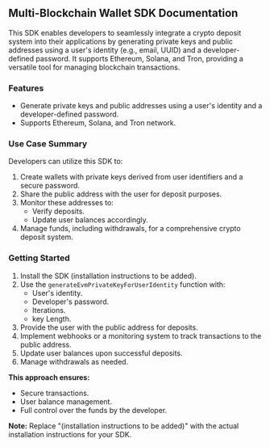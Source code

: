 ## Multi-Blockchain Wallet SDK Documentation

This SDK enables developers to seamlessly integrate a crypto deposit system into their applications by generating private keys and public addresses using a user's identity (e.g., email, UUID) and a developer-defined password. It supports Ethereum, Solana, and Tron, providing a versatile tool for managing blockchain transactions.

### Features

* Generate private keys and public addresses using a user's identity and a developer-defined password.
* Supports Ethereum, Solana, and Tron network.


### Use Case Summary

Developers can utilize this SDK to:

1. Create wallets with private keys derived from user identifiers and a secure password.
2. Share the public address with the user for deposit purposes.
3. Monitor these addresses to:
    * Verify deposits.
    * Update user balances accordingly.
4. Manage funds, including withdrawals, for a comprehensive crypto deposit system.

### Getting Started

1. Install the SDK (installation instructions to be added).
2. Use the `generateEvmPrivateKeyForUserIdentity` function with:
    * User's identity.
    * Developer's password.
    * Iterations.
    * key Length.
3. Provide the user with the public address for deposits.
4. Implement webhooks or a monitoring system to track transactions to the public address.
5. Update user balances upon successful deposits.
6. Manage withdrawals as needed.

**This approach ensures:**

* Secure transactions.
* User balance management.
* Full control over the funds by the developer.

**Note:** Replace "(installation instructions to be added)" with the actual installation instructions for your SDK.
